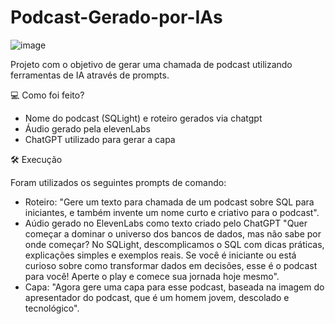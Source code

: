 # Podcast-Gerado-por-IAs

![image](https://github.com/user-attachments/assets/86138d74-3a9a-4fa3-bca3-7bd0d73760b5)

Projeto com o objetivo de gerar uma chamada de podcast utilizando ferramentas de IA através de prompts.

💻 Como foi feito?

- Nome do podcast (SQLight) e roteiro gerados via chatgpt
- Áudio gerado pela elevenLabs
- ChatGPT utilizado para gerar a capa

🛠️ Execução

Foram utilizados os seguintes prompts de comando:

- Roteiro: "Gere um texto para chamada de um podcast sobre SQL para iniciantes, e também invente um nome curto e criativo para o podcast".
- Aúdio gerado no ElevenLabs como texto criado pelo ChatGPT "Quer começar a dominar o universo dos bancos de dados, mas não sabe por onde começar? No SQLight, descomplicamos o SQL com dicas práticas, explicações simples e exemplos reais. Se você é iniciante ou está curioso sobre como transformar dados em decisões, esse é o podcast para você! Aperte o play e comece sua jornada hoje mesmo".
- Capa: "Agora gere uma capa para esse podcast, baseada na imagem do apresentador do podcast, que é um homem jovem, descolado e tecnológico".

